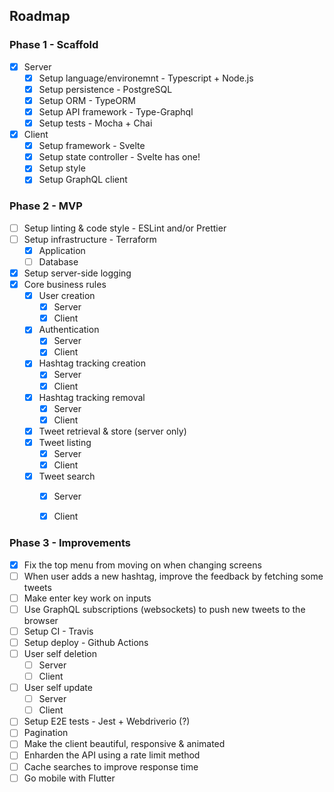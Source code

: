 ## Roadmap

### Phase 1 - Scaffold
- [x] Server
  - [x] Setup language/environemnt - Typescript + Node.js
  - [x] Setup persistence - PostgreSQL
  - [x] Setup ORM - TypeORM
  - [x] Setup API framework - Type-Graphql
  - [x] Setup tests - Mocha + Chai
- [x] Client
  - [x] Setup framework - Svelte
  - [x] Setup state controller - Svelte has one!
  - [x] Setup style
  - [x] Setup GraphQL client

### Phase 2 - MVP
- [ ] Setup linting & code style - ESLint and/or Prettier
- [ ] Setup infrastructure - Terraform
  - [x] Application
  - [ ] Database
- [x] Setup server-side logging
- [x] Core business rules
  - [x] User creation
    - [x] Server
    - [x] Client
  - [x] Authentication
    - [x] Server
    - [x] Client
  - [x] Hashtag tracking creation
    - [x] Server
    - [x] Client
  - [x] Hashtag tracking removal
    - [x] Server
    - [x] Client
  - [x] Tweet retrieval & store (server only)
  - [x] Tweet listing
    - [x] Server
    - [x] Client
  - [x] Tweet search
    - [x] Server
    - [x] Client
    

### Phase 3 - Improvements
- [x] Fix the top menu from moving on when changing screens
- [ ] When user adds a new hashtag, improve the feedback by fetching some tweets
- [ ] Make enter key work on inputs
- [ ] Use GraphQL subscriptions (websockets) to push new tweets to the browser
- [ ] Setup CI - Travis
- [ ] Setup deploy - Github Actions
- [ ] User self deletion
  - [ ] Server
  - [ ] Client
- [ ] User self update
  - [ ] Server
  - [ ] Client
- [ ] Setup E2E tests - Jest + Webdriverio (?)
- [ ] Pagination
- [ ] Make the client beautiful, responsive & animated
- [ ] Enharden the API using a rate limit method
- [ ] Cache searches to improve response time
- [ ] Go mobile with Flutter
